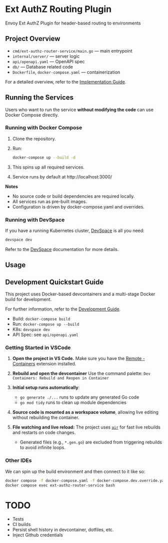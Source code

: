 # Ext AuthZ Routing Plugin

Envoy Ext AuthZ Plugin for header-based routing to environments

## Project Overview

- `cmd/ext-authz-router-service/main.go` — main entrypoint
- `internal/server/` — server logic
- `api/openapi.yaml` — OpenAPI spec
- `db/` — Database related code
- `Dockerfile`, `docker-compose.yaml` — containerization

For a detailed overview, refer to the [Implementation Guide](docs/implementation.md).

## Running the Services

Users who want to run the service **without modifying the code** can use Docker Compose directly.

### Running with Docker Compose

1. Clone the repository.

2. Run:

   ```bash
   docker-compose up --build -d
   ```

3. This spins up all required services.

4. Service runs by default at http://localhost:3000/

**Notes**

* No source code or build dependencies are required locally.
* All services run as pre-built images.
* Configuration is driven by docker-compose.yaml and overrides.

### Running with DevSpace

If you have a running Kubernetes cluster, [DevSpace](https://devspace.sh/) is all you need:

```bash
devspace dev
```

Refer to the [DevSpace](docs/devspace.md) documentation for more details.


## Usage



## Development Quickstart Guide

This project uses Docker-based devcontainers and a multi-stage Docker build for development.

For further information, refer to the [Development Guide](docs/development.md).

- Build: `docker-compose build`
- Run: `docker-compose up --build`
- K8s: `devspace dev`
- API Spec: see `api/openapi.yaml`

### Getting Started in VSCode

1. **Open the project in VS Code.**
   Make sure you have the [Remote - Containers](https://code.visualstudio.com/docs/remote/containers) extension installed.

2. **Rebuild and open the devcontainer**
   Use the command palette:
   `Dev Containers: Rebuild and Reopen in Container`

3. **Initial setup runs automatically**:
   - `go generate ./...` runs to update any generated Go code
   - `go mod tidy` runs to clean up module dependencies

4. **Source code is mounted as a workspace volume**, allowing live editing without rebuilding the container.

5. **File watching and live reload:**
   The project uses [`air`](https://github.com/air-verse/air) for fast live rebuilds and restarts on code changes.
   - Generated files (e.g., `*.gen.go`) are excluded from triggering rebuilds to avoid infinite loops.

### Other IDEs

We can spin up the build environment and then connect to it like so:

```bash
docker compose -f docker-compose.yaml -f docker-compose.dev.override.yaml up --build -d
docker compose exec ext-authz-router-service bash
```

# TODO

* Tests
* CI builds
* Persist shell history in devcontainer, dotfiles, etc.
* Inject Github credentials
